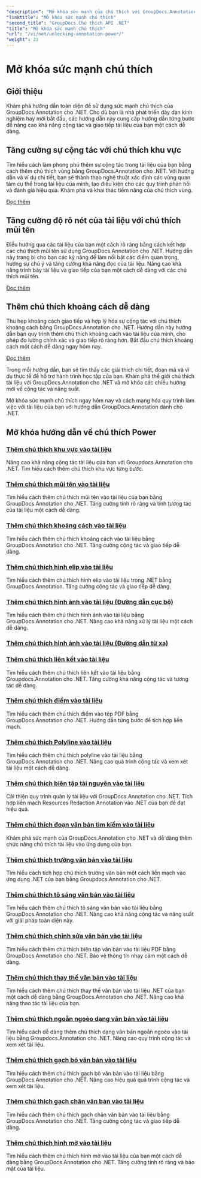 ```yaml
---
"description": "Mở khóa sức mạnh của chú thích với GroupDocs.Annotation cho hướng dẫn .NET. Học cách thêm nhiều chú thích khác nhau từng bước và nâng cao khả năng cộng tác một cách dễ dàng."
"linktitle": "Mở khóa sức mạnh chú thích"
"second_title": "GroupDocs.Chú thích API .NET"
"title": "Mở khóa sức mạnh chú thích"
"url": "/vi/net/unlocking-annotation-power/"
"weight": 23
---
```


# Mở khóa sức mạnh chú thích

## Giới thiệu

Khám phá hướng dẫn toàn diện để sử dụng sức mạnh chú thích của GroupDocs.Annotation cho .NET. Cho dù bạn là nhà phát triển dày dạn kinh nghiệm hay mới bắt đầu, các hướng dẫn này cung cấp hướng dẫn từng bước để nâng cao khả năng cộng tác và giao tiếp tài liệu của bạn một cách dễ dàng.

## Tăng cường sự cộng tác với chú thích khu vực

Tìm hiểu cách làm phong phú thêm sự cộng tác trong tài liệu của bạn bằng cách thêm chú thích vùng bằng GroupDocs.Annotation cho .NET. Với hướng dẫn và ví dụ chi tiết, bạn sẽ thành thạo nghệ thuật xác định các vùng quan tâm cụ thể trong tài liệu của mình, tạo điều kiện cho các quy trình phản hồi và đánh giá hiệu quả. Khám phá và khai thác tiềm năng của chú thích vùng.

[Đọc thêm](./add-area-annotation/)

## Tăng cường độ rõ nét của tài liệu với chú thích mũi tên

Điều hướng qua các tài liệu của bạn một cách rõ ràng bằng cách kết hợp các chú thích mũi tên sử dụng GroupDocs.Annotation cho .NET. Hướng dẫn này trang bị cho bạn các kỹ năng để làm nổi bật các điểm quan trọng, hướng sự chú ý và tăng cường khả năng đọc của tài liệu. Nâng cao khả năng trình bày tài liệu và giao tiếp của bạn một cách dễ dàng với các chú thích mũi tên.

[Đọc thêm](./add-arrow-annotation/)

## Thêm chú thích khoảng cách dễ dàng

Thu hẹp khoảng cách giao tiếp và hợp lý hóa sự cộng tác với chú thích khoảng cách bằng GroupDocs.Annotation cho .NET. Hướng dẫn này hướng dẫn bạn quy trình thêm chú thích khoảng cách vào tài liệu của mình, cho phép đo lường chính xác và giao tiếp rõ ràng hơn. Bắt đầu chú thích khoảng cách một cách dễ dàng ngay hôm nay.

[Đọc thêm](./add-distance-annotation/)

Trong mỗi hướng dẫn, bạn sẽ tìm thấy các giải thích chi tiết, đoạn mã và ví dụ thực tế để hỗ trợ hành trình học tập của bạn. Khám phá thế giới chú thích tài liệu với GroupDocs.Annotation cho .NET và mở khóa các chiều hướng mới về cộng tác và năng suất.

Mở khóa sức mạnh chú thích ngay hôm nay và cách mạng hóa quy trình làm việc với tài liệu của bạn với hướng dẫn GroupDocs.Annotation dành cho .NET.

## Mở khóa hướng dẫn về chú thích Power
### [Thêm chú thích khu vực vào tài liệu](./add-area-annotation/)
Nâng cao khả năng cộng tác tài liệu của bạn với Groupdocs.Annotation cho .NET. Tìm hiểu cách thêm chú thích khu vực từng bước.
### [Thêm chú thích mũi tên vào tài liệu](./add-arrow-annotation/)
Tìm hiểu cách thêm chú thích mũi tên vào tài liệu của bạn bằng GroupDocs.Annotation cho .NET. Tăng cường tính rõ ràng và tính tương tác của tài liệu một cách dễ dàng.
### [Thêm chú thích khoảng cách vào tài liệu](./add-distance-annotation/)
Tìm hiểu cách thêm chú thích khoảng cách vào tài liệu bằng GroupDocs.Annotation cho .NET. Tăng cường cộng tác và giao tiếp dễ dàng.
### [Thêm chú thích hình elip vào tài liệu](./add-ellipse-annotation/)
Tìm hiểu cách thêm chú thích hình elip vào tài liệu trong .NET bằng GroupDocs.Annotation. Tăng cường cộng tác và giao tiếp dễ dàng.
### [Thêm chú thích hình ảnh vào tài liệu (Đường dẫn cục bộ)](./add-image-annotation-local-path/)
Tìm hiểu cách thêm chú thích hình ảnh vào tài liệu bằng GroupDocs.Annotation cho .NET. Nâng cao khả năng xử lý tài liệu một cách dễ dàng.
### [Thêm chú thích hình ảnh vào tài liệu (Đường dẫn từ xa)](./add-image-annotation-remote-path/)
### [Thêm chú thích liên kết vào tài liệu](./add-link-annotation/)
Tìm hiểu cách thêm chú thích liên kết vào tài liệu bằng Groupdocs.Annotation cho .NET. Tăng cường khả năng cộng tác và tương tác dễ dàng.
### [Thêm chú thích điểm vào tài liệu](./add-point-annotation/)
Tìm hiểu cách thêm chú thích điểm vào tệp PDF bằng GroupDocs.Annotation cho .NET. Hướng dẫn từng bước để tích hợp liền mạch.
### [Thêm chú thích Polyline vào tài liệu](./add-polyline-annotation/)
Tìm hiểu cách thêm chú thích polyline vào tài liệu bằng GroupDocs.Annotation cho .NET. Nâng cao quá trình cộng tác và xem xét tài liệu một cách dễ dàng.
### [Thêm chú thích biên tập tài nguyên vào tài liệu](./add-resources-redaction-annotation/)
Cải thiện quy trình quản lý tài liệu với GroupDocs.Annotation cho .NET. Tích hợp liền mạch Resources Redaction Annotation vào .NET của bạn để đạt hiệu quả.
### [Thêm chú thích đoạn văn bản tìm kiếm vào tài liệu](./add-search-text-fragment-annotation/)
Khám phá sức mạnh của GroupDocs.Annotation cho .NET và dễ dàng thêm chức năng chú thích tài liệu vào ứng dụng của bạn.
### [Thêm chú thích trường văn bản vào tài liệu](./add-text-field-annotation/)
Tìm hiểu cách tích hợp chú thích trường văn bản một cách liền mạch vào ứng dụng .NET của bạn bằng Groupdocs.Annotation cho .NET.
### [Thêm chú thích tô sáng văn bản vào tài liệu](./add-text-highlight-annotation/)
Tìm hiểu cách thêm chú thích tô sáng văn bản vào tài liệu bằng GroupDocs.Annotation cho .NET. Nâng cao khả năng cộng tác và năng suất với giải pháp toàn diện này.
### [Thêm chú thích chỉnh sửa văn bản vào tài liệu](./add-text-redaction-annotation/)
Tìm hiểu cách thêm chú thích biên tập văn bản vào tài liệu PDF bằng GroupDocs.Annotation cho .NET. Bảo vệ thông tin nhạy cảm một cách dễ dàng.
### [Thêm chú thích thay thế văn bản vào tài liệu](./add-text-replacement-annotation/)
Tìm hiểu cách thêm chú thích thay thế văn bản vào tài liệu .NET của bạn một cách dễ dàng bằng GroupDocs.Annotation cho .NET. Nâng cao khả năng thao tác tài liệu của bạn.
### [Thêm chú thích ngoằn ngoèo dạng văn bản vào tài liệu](./add-text-squiggly-annotation/)
Tìm hiểu cách dễ dàng thêm chú thích dạng văn bản ngoằn ngoèo vào tài liệu bằng Groupdocs.Annotation cho .NET. Nâng cao quy trình cộng tác và xem xét tài liệu.
### [Thêm chú thích gạch bỏ văn bản vào tài liệu](./add-text-strikeout-annotation/)
Tìm hiểu cách thêm chú thích gạch bỏ văn bản vào tài liệu bằng GroupDocs.Annotation cho .NET. Nâng cao hiệu quả quá trình cộng tác và xem xét tài liệu.
### [Thêm chú thích gạch chân văn bản vào tài liệu](./add-text-underline-annotation/)
Tìm hiểu cách thêm chú thích gạch chân văn bản vào tài liệu bằng GroupDocs.Annotation cho .NET. Tăng cường cộng tác và giao tiếp dễ dàng.
### [Thêm chú thích hình mờ vào tài liệu](./add-watermark-annotation/)
Tìm hiểu cách thêm chú thích hình mờ vào tài liệu của bạn một cách dễ dàng bằng GroupDocs.Annotation cho .NET. Tăng cường tính rõ ràng và bảo mật của tài liệu.